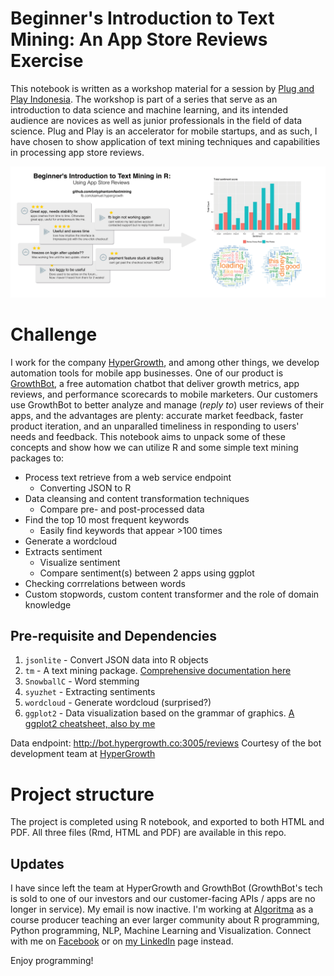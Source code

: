 # Beginner\'s Introduction to Text Mining: An App Store Reviews Exercise
This notebook is written as a workshop material for a session by [Plug and Play Indonesia](http://apac.plugandplaytechcenter.com/indonesia/). The workshop is part of a series that serve as an introduction to data science and machine learning, and its intended audience are novices as well as junior professionals in the field of data science. Plug and Play is an accelerator for mobile startups, and as such, I have chosen to show application of text mining techniques and capabilities in processing app store reviews. 

![](textmining.png)

# Challenge
I work for the company [HyperGrowth](https://hypergrowth.co), and among other things, we develop automation tools for mobile app businesses. One of our product is [GrowthBot](http://growthbot.ai), a free automation chatbot that deliver growth metrics, app reviews, and performance scorecards to mobile marketers. Our customers use GrowthBot to better analyze and manage (_reply to_) user reviews of their apps, and the advantages are plenty: accurate market feedback, faster product iteration, and an unparalled timeliness in responding to users' needs and feedback. This notebook aims to unpack some of these concepts and show how we can utilize R and some simple text mining packages to:

* Process text retrieve from a web service endpoint   
    + Converting JSON to R
* Data cleansing and content transformation techniques  
    + Compare pre- and post-processed data
* Find the top 10 most frequent keywords  
    + Easily find keywords that appear >100 times  
* Generate a wordcloud  
* Extracts sentiment  
    + Visualize sentiment  
    + Compare sentiment(s) between 2 apps using ggplot  
* Checking corrrelations between words  
* Custom stopwords, custom content transformer and the role of domain knowledge  

## Pre-requisite and Dependencies

1. `jsonlite` - Convert JSON data into R objects  
2. `tm` - A text mining package. [Comprehensive documentation here](http://cran.r-project.org/web/packages/tm/vignettes/tm.pdf)  
3. `SnowballC` - Word stemming  
4. `syuzhet` - Extracting sentiments  
5. `wordcloud` - Generate wordcloud (surprised?)  
6. `ggplot2` - Data visualization based on the grammar of graphics. [A ggplot2 cheatsheet, also by me](https://github.com/onlyphantom/ggplot2cheatsheet)  

Data endpoint: http://bot.hypergrowth.co:3005/reviews 
Courtesy of the bot development team at [HyperGrowth](https://hypergrowth.co) 

# Project structure
The project is completed using R notebook, and exported to both HTML and PDF. All three files (Rmd, HTML and PDF) are available in this repo. 

## Updates
I have since left the team at HyperGrowth and GrowthBot (GrowthBot's tech is sold to one of our investors and our customer-facing APIs / apps are no longer in service). My email is now inactive. I'm working at [Algoritma](https://algorit.ma) as a course producer teaching an ever larger community about R programming, Python programming, NLP, Machine Learning and Visualization. Connect with me on [Facebook](https://www.facebook.com/onlyphantom) or on [my LinkedIn](https://www.linkedin.com/in/chansamuel/) page instead. 

Enjoy programming!
